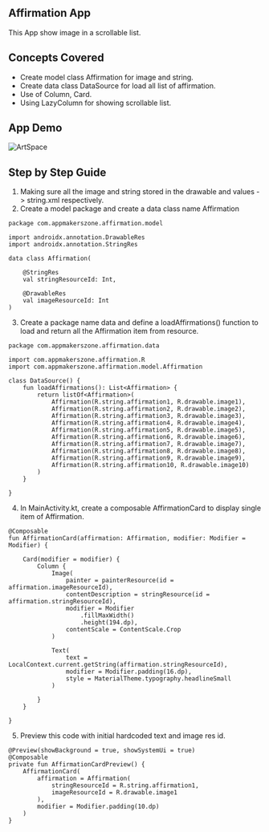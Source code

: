 Affirmation App
-------------
This App show image in a scrollable list.

Concepts Covered
-----------------
- Create model class Affirmation for image and string.
- Create data class DataSource for load all list of affirmation.
- Use of Column, Card.
- Using LazyColumn for showing scrollable list.

App Demo
---------
![ArtSpace](https://i.giphy.com/media/v1.Y2lkPTc5MGI3NjExdW9lZmdkcjE1aW9vN3QxdTYyNTB1cGV5ZzV4NHpqYTZ6aTQ5NGd4aCZlcD12MV9pbnRlcm5hbF9naWZfYnlfaWQmY3Q9Zw/6qP5Pl3tSSqDAX8N9D/giphy.gif)

Step by Step Guide
-------------------
1. Making sure all the image and string stored in the drawable and values -> string.xml respectively.
2. Create a model package and create a data class name Affirmation
```
package com.appmakerszone.affirmation.model

import androidx.annotation.DrawableRes
import androidx.annotation.StringRes

data class Affirmation(

    @StringRes
    val stringResourceId: Int,

    @DrawableRes
    val imageResourceId: Int
)
```
3. Create a package name data and define a loadAffirmations() function to load and return all the Affirmation item from resource.
```
package com.appmakerszone.affirmation.data

import com.appmakerszone.affirmation.R
import com.appmakerszone.affirmation.model.Affirmation

class DataSource() {
    fun loadAffirmations(): List<Affirmation> {
        return listOf<Affirmation>(
            Affirmation(R.string.affirmation1, R.drawable.image1),
            Affirmation(R.string.affirmation2, R.drawable.image2),
            Affirmation(R.string.affirmation3, R.drawable.image3),
            Affirmation(R.string.affirmation4, R.drawable.image4),
            Affirmation(R.string.affirmation5, R.drawable.image5),
            Affirmation(R.string.affirmation6, R.drawable.image6),
            Affirmation(R.string.affirmation7, R.drawable.image7),
            Affirmation(R.string.affirmation8, R.drawable.image8),
            Affirmation(R.string.affirmation9, R.drawable.image9),
            Affirmation(R.string.affirmation10, R.drawable.image10)
        )
    }

}
```
4. In MainActivity.kt, create a composable AffirmationCard to display single item of Affirmation.
```
@Composable
fun AffirmationCard(affirmation: Affirmation, modifier: Modifier = Modifier) {

    Card(modifier = modifier) {
        Column {
            Image(
                painter = painterResource(id = affirmation.imageResourceId),
                contentDescription = stringResource(id = affirmation.stringResourceId),
                modifier = Modifier
                    .fillMaxWidth()
                    .height(194.dp),
                contentScale = ContentScale.Crop
            )

            Text(
                text = LocalContext.current.getString(affirmation.stringResourceId),
                modifier = Modifier.padding(16.dp),
                style = MaterialTheme.typography.headlineSmall
            )

        }
    }

}
```
5. Preview this code with initial hardcoded text and image res id.
```
@Preview(showBackground = true, showSystemUi = true)
@Composable
private fun AffirmationCardPreview() {
    AffirmationCard(
        affirmation = Affirmation(
            stringResourceId = R.string.affirmation1,
            imageResourceId = R.drawable.image1
        ),
        modifier = Modifier.padding(10.dp)
    )
}
```
